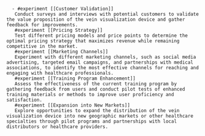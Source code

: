       - #experiment [[Customer Validation]]
       Conduct surveys and interviews with potential customers to validate the value proposition of the vein visualization device and gather feedback for improvements.
       #experiment [[Pricing Strategy]]
       Test different pricing models and price points to determine the optimal pricing strategy that maximizes revenue while remaining competitive in the market.
       #experiment [[Marketing Channels]]
       Experiment with different marketing channels, such as social media advertising, targeted email campaigns, and partnerships with medical associations, to identify the most effective channels for reaching and engaging with healthcare professionals.
       #experiment [[Training Program Enhancement]]
       Assess the effectiveness of the current training program by gathering feedback from users and conduct pilot tests of enhanced training materials or methods to improve user proficiency and satisfaction.
       #experiment [[Expansion into New Markets]]
       Explore opportunities to expand the distribution of the vein visualization device into new geographic markets or other healthcare specialties through pilot programs and partnerships with local distributors or healthcare providers.


